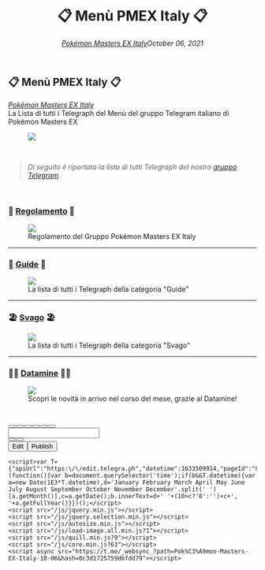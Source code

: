 
<!DOCTYPE html>
<html>
  <head>
    <meta charset="utf-8">
    <title>📋 Menù PMEX Italy 📋 – Telegraph</title>
    <meta name="viewport" content="width=device-width, initial-scale=1.0, minimum-scale=1.0, maximum-scale=1.0, user-scalable=no" />
    <meta name="format-detection" content="telephone=no" />
    <meta http-equiv="X-UA-Compatible" content="IE=edge" />
    <meta name="MobileOptimized" content="176" />
    <meta name="HandheldFriendly" content="True" />
    <meta name="robots" content="index, follow" />
    <meta property="og:type" content="article">
    <meta property="og:title" content="📋 Menù PMEX Italy 📋">
    <meta property="og:description" content="La Lista di tutti i Telegraph del Menù del gruppo Telegram italiano di Pokémon Masters EX">
    <meta property="og:image" content="">
    <meta property="og:site_name" content="Telegraph">
    <meta property="article:published_time" content="2021-10-06T08:45:14+0000">
    <meta property="article:modified_time" content="2022-05-06T07:37:14+0000">
    <meta property="article:author" content="Pokémon Masters EX Italy">
    <meta name="twitter:card" content="summary">
    <meta name="twitter:title" content="📋 Menù PMEX Italy 📋">
    <meta name="twitter:description" content="La Lista di tutti i Telegraph del Menù del gruppo Telegram italiano di Pokémon Masters EX">
    <meta name="twitter:image" content="">
    <link rel="canonical" href="https://telegra.ph/Pokémon-Masters-EX-Italy-10-06" />
    <link rel="shortcut icon" href="/favicon.ico?1" type="image/x-icon">
    <link rel="icon" type="image/png" href="/images/favicon.png?1" sizes="16x16">
    <link rel="icon" type="image/png" href="/images/favicon_2x.png?1" sizes="32x32">
    <link href="/css/quill.core.min.css" rel="stylesheet">
    <link href="/css/core.min.css?46" rel="stylesheet">
  </head>
  <body>
    <div class="tl_page_wrap">
      <div class="tl_page">
        <main class="tl_article">
          <header class="tl_article_header" dir="auto">
            <h1>📋 Menù PMEX Italy 📋</h1>
            <address>
              <a rel="author" href="https://t.me/PokemonMastersEXItaly" target="_blank">Pokémon Masters EX Italy</a><!--
           --><time datetime="2021-10-06T08:45:14+0000">October 06, 2021</time>
            </address>
          </header>
          <article id="_tl_editor" class="tl_article_content"><h1>📋 Menù PMEX Italy 📋<br></h1><address><a href="https://t.me/PokemonMastersEXItaly" target="_blank">Pokémon Masters EX Italy</a><br></address><aside>La Lista di tutti i Telegraph del Menù del gruppo Telegram italiano di Pokémon Masters EX</aside><figure><img src="/file/997c9590e15262c374f4d.png"><figcaption></figcaption></figure><p><br></p><blockquote><em>Di seguito è riportata la lista di tutti Telegraph del nostro </em><a href="https://t.me/joinchat/BXvSxlDVkI0xFu0hhGjhRg" target="_blank"><em>gruppo Telegram</em></a><em>.</em></blockquote><p><br></p><h3 id="📜-Regolamento-📜">📜 <a href="/Regole-06-12">Regolamento</a> 📜</h3><figure><img src="/file/70e0fc9248e94e0dc2506.png"><figcaption>Regolamento del Gruppo Pokémon Masters EX Italy</figcaption></figure><hr><h3 id="📘-Guide-📘">📘 <a href="/Guide-10-06">Guide</a> 📘</h3><figure><img src="/file/bfbcc2995272c90f4aaa6.png"><figcaption>La lista di tutti i Telegraph della categoria &quot;Guide&quot;</figcaption></figure><hr><h3 id="🏖-Svago-🏖">🏖 <a href="/Svago-10-06">Svago</a> 🏖</h3><figure><img src="/file/a00828659878fb2aef6fe.png"><figcaption>La lista di tutti i Telegraph della categoria &quot;Svago&quot;</figcaption></figure><hr><h3 id="👨‍💻-Datamine-👩‍💻">👨‍💻 <a href="/Datamine-01-16">Datamine</a> 👩‍💻</h3><figure><img src="/file/cb266a3de47a4f4f0fe5b.png"><figcaption>Scopri le novità in arrivo nel corso del mese, grazie al Datamine&#33;</figcaption></figure><p><br></p></article>
          <div id="_tl_link_tooltip" class="tl_link_tooltip"></div>
          <div id="_tl_tooltip" class="tl_tooltip">
            <div class="buttons">
              <span class="button_hover"></span>
              <span class="button_group"><!--
             --><button id="_bold_button"></button><!--
             --><button id="_italic_button"></button><!--
             --><button id="_link_button"></button><!--
           --></span><!--
           --><span class="button_group"><!--
             --><button id="_header_button"></button><!--
             --><button id="_subheader_button"></button><!--
             --><button id="_quote_button"></button><!--
           --></span>
            </div>
            <div class="prompt">
              <span class="close"></span>
              <div class="prompt_input_wrap"><input type="url" class="prompt_input" /></div>
            </div>
          </div>
          <div id="_tl_blocks" class="tl_blocks">
            <div class="buttons">
              <button id="_image_button"></button><!--
           --><button id="_embed_button"></button>
            </div>
          </div>
          <aside class="tl_article_buttons">
            <div class="account account_top"></div>
            <button id="_edit_button" class="button edit_button">Edit</button><!--
         --><button id="_publish_button" class="button publish_button">Publish</button>
            <div class="account account_bottom"></div>
            <div id="_error_msg" class="error_msg"></div>
          </aside>
        </main>
      </div>
    </div>
    <div id="_tl_alerts" class="tl_alerts"></div>
    
    <script>var T={"apiUrl":"https:\/\/edit.telegra.ph","datetime":1633509914,"pageId":"803a291a73b6e446eead4","editable":true};(function(){var b=document.querySelector('time');if(b&&T.datetime){var a=new Date(1E3*T.datetime),d='January February March April May June July August September October November December'.split(' ')[a.getMonth()],c=a.getDate();b.innerText=d+' '+(10>c?'0':'')+c+', '+a.getFullYear()}})();</script>
    <script src="/js/jquery.min.js"></script>
    <script src="/js/jquery.selection.min.js"></script>
    <script src="/js/autosize.min.js"></script>
    <script src="/js/load-image.all.min.js?1"></script>
    <script src="/js/quill.min.js?9"></script>
    <script src="/js/core.min.js?63"></script>
    <script async src="https://t.me/_websync_?path=Pok%C3%A9mon-Masters-EX-Italy-10-06&hash=0c3d1725759d6fdd79"></script>
  </body>
</html>